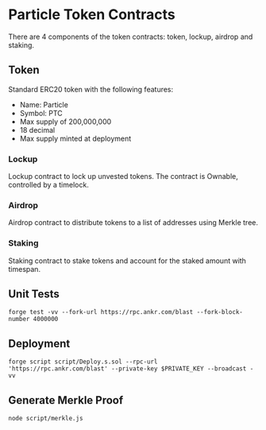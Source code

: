 # Particle Token Contracts

There are 4 components of the token contracts: token, lockup, airdrop and staking.

## Token

Standard ERC20 token with the following features:

- Name: Particle
- Symbol: PTC
- Max supply of 200,000,000
- 18 decimal
- Max supply minted at deployment

### Lockup

Lockup contract to lock up unvested tokens. The contract is Ownable, controlled by a timelock.

### Airdrop

Airdrop contract to distribute tokens to a list of addresses using Merkle tree.

### Staking

Staking contract to stake tokens and account for the staked amount with timespan.


## Unit Tests

```
forge test -vv --fork-url https://rpc.ankr.com/blast --fork-block-number 4000000
```

## Deployment

```
forge script script/Deploy.s.sol --rpc-url 'https://rpc.ankr.com/blast' --private-key $PRIVATE_KEY --broadcast -vv
```

## Generate Merkle Proof

```
node script/merkle.js
```